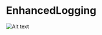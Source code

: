 # EnhancedLogging

![Alt text](https://static.wixstatic.com/media/74cedb_100c236e0129450dbf9e149688819af1~mv2.jpg/v1/fill/w_1716,h_1506,al_c,q_90/74cedb_100c236e0129450dbf9e149688819af1~mv2.webp "Solution Architecture")
